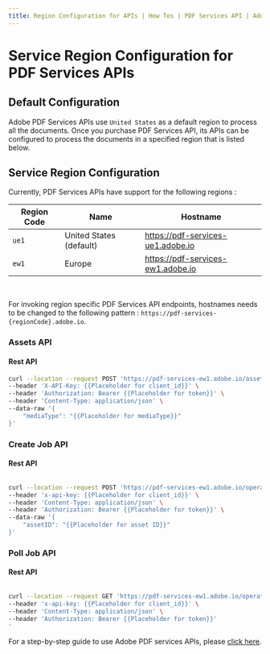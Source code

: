 ```yaml
---
title: Region Configuration for APIs | How Tos | PDF Services API | Adobe PDF Services
---
```


# Service Region Configuration for PDF Services APIs

## Default Configuration 

Adobe PDF Services APIs use `United States` as a default region to process all the documents.
Once you purchase PDF Services API, its APIs can be configured to process the documents in a specified region that is listed below. 

## Service Region Configuration

Currently, PDF Services APIs have support for the following regions :

|Region Code | Name                    | Hostname          |
| ------------| -----------------------|-------------------|
| `ue1`       | United States (default)| https://pdf-services-ue1.adobe.io |
| `ew1`       | Europe                 | https://pdf-services-ew1.adobe.io |

<br />

For invoking region specific PDF Services API endpoints, hostnames needs to be changed to the following pattern : `https://pdf-services-{regionCode}.adobe.io`.

### Assets API 

<CodeBlock slots="heading, code" repeat="1" languages="Rest API" />

#### Rest API

```bash
curl --location --request POST 'https://pdf-services-ew1.adobe.io/assets' \
--header 'X-API-Key: {{Placeholder for client_id}}' \
--header 'Authorization: Bearer {{Placeholder for token}}' \
--header 'Content-Type: application/json' \
--data-raw '{
    "mediaType": "{{Placeholder for mediaType}}"
}'
```

### Create Job API

<CodeBlock slots="heading, code" repeat="1" languages="Rest API" />

#### Rest API

```bash

curl --location --request POST 'https://pdf-services-ew1.adobe.io/operation/{Placeholder for operation name}' \
--header 'x-api-key: {{Placeholder for client_id}}' \
--header 'Content-Type: application/json' \
--header 'Authorization: Bearer {{Placeholder for token}}' \
--data-raw '{
    "assetID": "{{Placeholder for asset ID}}"
}'

```

### Poll Job API

<CodeBlock slots="heading, code" repeat="1" languages="Rest API" />

#### Rest API

```bash

curl --location --request GET 'https://pdf-services-ew1.adobe.io/operation/{Placeholder for operation name}' \
--header 'x-api-key: {{Placeholder for client_id}}' \
--header 'Content-Type: application/json' \
--header 'Authorization: Bearer {{Placeholder for token}}'
'
```

For a step-by-step guide to use Adobe PDF services APIs, please [click here](./api-usage.md).
